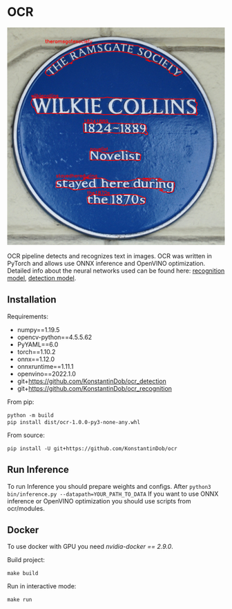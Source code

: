 # OCR

![Main image](pics/main_image.png)

OCR pipeline detects and recognizes text in images. OCR was written in 
PyTorch and allows use ONNX inference and OpenVINO optimization. 
Detailed info about the neural networks used can be found here:
[recognition model](https://github.com/KonstantinDob/ocr_recognition), 
[detection model](https://github.com/KonstantinDob/ocr_detection).

## Installation

Requirements:
* numpy==1.19.5
* opencv-python==4.5.5.62
* PyYAML==6.0
* torch==1.10.2
* onnx==1.12.0
* onnxruntime==1.11.1
* openvino==2022.1.0
* git+https://github.com/KonstantinDob/ocr_detection
* git+https://github.com/KonstantinDob/ocr_recognition

From pip:
```
python -m build
pip install dist/ocr-1.0.0-py3-none-any.whl
```

From source:
```
pip install -U git+https://github.com/KonstantinDob/ocr
```

## Run Inference
To run Inference you should prepare weights and configs. After 
`python3 bin/inference.py --datapath=YOUR_PATH_TO_DATA`
If you want to use ONNX inference or OpenVINO optimization you should
use scripts from ocr/modules.

## Docker 

To use docker with GPU you need *nvidia-docker == 2.9.0*.

Build project:

```
make build
```

Run in interactive mode:

```
make run
```
